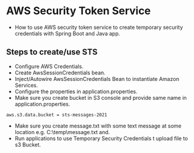 # AWS Security Token Service
  * How to use AWS security token service to create temporary security credentials with Spring Boot and Java app.

## Steps to create/use STS
  * Configure AWS Credentials.
  * Create AwsSessionCredentials bean.
  * Inject/Autowire AwsSessionCredentials Bean to instantiate Amazon Services.
  * Configure the properties in application.properties.
  * Make sure you create bucket in S3 console and provide same name in application.properties.
  ```
  aws.s3.data.bucket = sts-messages-2021
  ```
  * Make sure you create message.txt with some text message at some location e.g. C:\\temp\\message.txt and.
  * Run applications to use Temporary Security Credentials t upload file to s3 Bucket.
